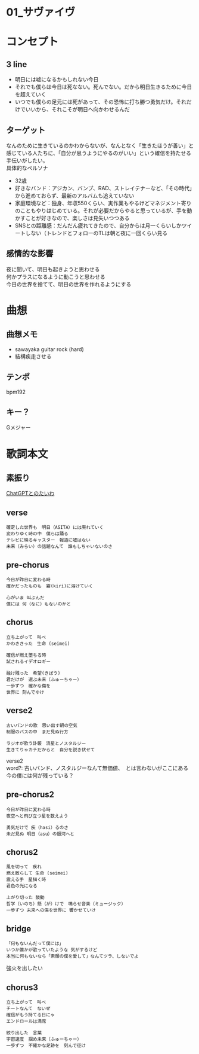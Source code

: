 # 01_サヴァイヴ
# コンセプト
## 3 line
- 明日には嘘になるかもしれない今日
- それでも僕らは今日は死なない。死んでない。だから明日生きるために今日を超えていく
- いつでも僕らの足元には死があって、その恐怖に打ち勝つ勇気だけ。それだけでいいから、それこそが明日へ向かわせるんだ

## ターゲット
なんのために生きているのかわからないが、なんとなく「生きたほうが善い」と感じている人たちに、「自分が思うようにやるのがいい」という確信を持たせる手伝いがしたい。  
具体的なペルソナ

- 32歳
- 好きなバンド：アジカン、バンプ、RAD、ストレイテナーなど、「その時代」から進めておらず、最新のアルバムも追えていない
- 家庭環境など：独身、年収550くらい、実作業もやるけどマネジメント寄りのこともやりはじめている。それが必要だからやると思っているが、手を動かすことが好きなので、楽しさは見失いつつある
- SNSとの距離感：だんだん疲れてきたので、自分からは月一くらいしかツイートしない（トレンドとフォローのTLは朝と夜に一回くらい見る

## 感情的な影響
夜に聞いて、明日も起きようと思わせる  
何かプラスになるように動こうと思わせる  
今日の世界を捨てて、明日の世界を作れるようにする

# 曲想
## 曲想メモ
- sawayaka guitar rock (hard)
- 結構疾走させる

## テンポ
bpm192

## キー？
Gメジャー

# 歌詞本文
## 素振り
[ChatGPTとのたいわ](https://chat.openai.com/share/96188825-63fa-4ed6-bae6-1ba429667a7b)

## verse
```
確定した世界も　明日（ASITA）には廃れていく
変わりゆく時の中　僕らは踊る
テレビに映るキャスター　報道に嘘はない
未来（みらい）の話題なんて　誰もしちゃいないのさ
```

## pre-chorus
```
今日が昨日に変わる時
確かだったものも　霧(kiri)に溶けていく

心がいま 叫ぶんだ
僕には 何（なに）もないのかと
```

## chorus
```
立ち上がって　叫べ
かわききった　生命 (seimei)

確信が燃え堕ちる時
試されるイデオロギー

融け残った　希望(きぼう)
君だけが　選ぶ未来（ふゅーちゃー）
一歩ずつ　確かな傷を
世界に 刻んでゆけ
```

## verse2

```
古いバンドの歌　思い出す朝の空気
制服のバスの中　まだ見ぬ行方

ラジオが歌う訃報　流星とノスタルジー
生きてりゃカチだからと　自分を説き伏せて
```

verse2  
word?: 古いバンド、ノスタルジーなんて無価値、　とは言わないがここにある　今の僕には何が残っている？

## pre-chorus2
```
今日が昨日に変わる時
夜空へと飛び立つ星を数えよう

勇気だけで 疾（hasi）るのさ
未だ見ぬ 明日（asu）の銀河へと
```

## chorus2
```
風を切って　疾れ
燃え散らして 生命 (seimei)
震える手　星描く時
君色の光になる

上がり切った 鼓動
哲学（いのち）懸（が）けで　鳴らせ音楽（ミュージック）
一歩ずつ 未来への傷を世界に 響かせていけ
```

## bridge

```
「何もないんだって僕には」
いつか誰かが歌っていたような 気がするけど
本当に何もないなら「素顔の僕を愛して」なんてツラ、しないでよ
```

強火を出したい

## chorus3

```
立ち上がって　叫べ
チートなんて　ないぜ
確信がもう持てる日にゃ
エンドロールは満席

絞り出した　言葉
宇宙速度　掴め未来（ふゅーちゃー）
一歩ずつ　不確かな足跡を　刻んで征け
```
